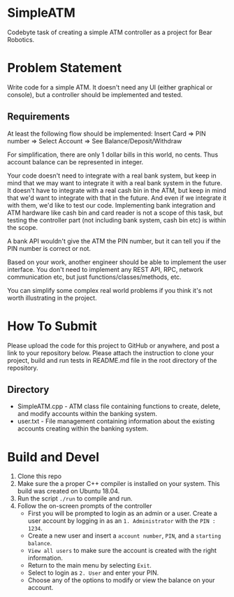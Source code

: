 # SimpleATM

Codebyte task of creating a simple ATM controller as a project for Bear Robotics.

# Problem Statement

Write code for a simple ATM. It doesn't need any UI (either graphical or console), but a controller should be implemented and tested.

## Requirements
At least the following flow should be implemented: Insert Card => PIN number => Select Account => See Balance/Deposit/Withdraw

For simplification, there are only 1 dollar bills in this world, no cents. Thus account balance can be represented in integer.

Your code doesn't need to integrate with a real bank system, but keep in mind that we may want to integrate it with a real bank system in the future. It doesn't have to integrate with a real cash bin in the ATM, but keep in mind that we'd want to integrate with that in the future. And even if we integrate it with them, we'd like to test our code. Implementing bank integration and ATM hardware like cash bin and card reader is not a scope of this task, but testing the controller part (not including bank system, cash bin etc) is within the scope.

A bank API wouldn't give the ATM the PIN number, but it can tell you if the PIN number is correct or not.

Based on your work, another engineer should be able to implement the user interface. You don't need to implement any REST API, RPC, network communication etc, but just functions/classes/methods, etc.

You can simplify some complex real world problems if you think it's not worth illustrating in the project.

# How To Submit
Please upload the code for this project to GitHub or anywhere, and post a link to your repository below. Please attach the instruction to clone your project, build and run tests in README.md file in the root directory of the repository.

## Directory

- SimpleATM.cpp - ATM class file containing functions to create, delete, and modify accounts within the banking system.
- user.txt - File management containing information about the existing accounts creating within the banking system.

# Build and Devel

1. Clone this repo
2. Make sure the a proper C++ compiler is installed on your system. This build was created on Ubuntu 18.04.
3. Run the script ```./run``` to compile and run.
4. Follow the on-screen prompts of the controller
   - First you will be prompted to login as an admin or a user. Create a user account by logging in as an ```1. Administrator``` with the ```PIN : 1234```.
   - Create a new user and insert a ```account number```, ```PIN```, and a ```starting balance```.
   - ```View all users``` to make sure the account is created with the right information.
   - Return to the main menu by selecting ```Exit```.
   - Select to login as ```2. User``` and enter your PIN.
   - Choose any of the options to modify or view the balance on your account.
